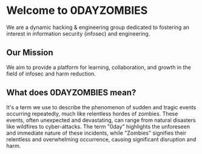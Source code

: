 # Welcome to 0DAYZOMBIES
We are a dynamic hacking & engineering group dedicated to fostering an interest in information security (infosec) and engineering.

## Our Mission
We aim to provide a platform for learning, collaboration, and growth in the field of infosec and harm reduction.

## What does 0DAYZOMBIES mean?
It's a term we use to describe the phenomenon of sudden and tragic events occurring repeatedly, much like relentless hordes of zombies. These events, often unexpected and devastating, can range from natural disasters like wildfires to cyber-attacks. The term "0day" highlights the unforeseen and immediate nature of these incidents, while "Zombies" signifies their relentless and overwhelming occurrence, causing significant disruption and harm. 
